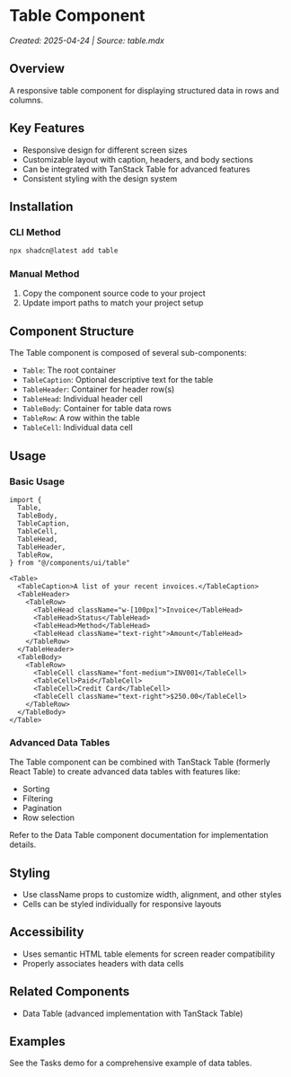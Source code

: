 # Table Component

*Created: 2025-04-24 | Source: table.mdx*

## Overview
A responsive table component for displaying structured data in rows and columns.

## Key Features
- Responsive design for different screen sizes
- Customizable layout with caption, headers, and body sections
- Can be integrated with TanStack Table for advanced features
- Consistent styling with the design system

## Installation

### CLI Method
```bash
npx shadcn@latest add table
```

### Manual Method
1. Copy the component source code to your project
2. Update import paths to match your project setup

## Component Structure
The Table component is composed of several sub-components:
- `Table`: The root container
- `TableCaption`: Optional descriptive text for the table
- `TableHeader`: Container for header row(s)
- `TableHead`: Individual header cell
- `TableBody`: Container for table data rows
- `TableRow`: A row within the table
- `TableCell`: Individual data cell

## Usage

### Basic Usage
```tsx
import {
  Table,
  TableBody,
  TableCaption,
  TableCell,
  TableHead,
  TableHeader,
  TableRow,
} from "@/components/ui/table"

<Table>
  <TableCaption>A list of your recent invoices.</TableCaption>
  <TableHeader>
    <TableRow>
      <TableHead className="w-[100px]">Invoice</TableHead>
      <TableHead>Status</TableHead>
      <TableHead>Method</TableHead>
      <TableHead className="text-right">Amount</TableHead>
    </TableRow>
  </TableHeader>
  <TableBody>
    <TableRow>
      <TableCell className="font-medium">INV001</TableCell>
      <TableCell>Paid</TableCell>
      <TableCell>Credit Card</TableCell>
      <TableCell className="text-right">$250.00</TableCell>
    </TableRow>
  </TableBody>
</Table>
```

### Advanced Data Tables
The Table component can be combined with TanStack Table (formerly React Table) to create advanced data tables with features like:
- Sorting
- Filtering
- Pagination
- Row selection

Refer to the Data Table component documentation for implementation details.

## Styling
- Use className props to customize width, alignment, and other styles
- Cells can be styled individually for responsive layouts

## Accessibility
- Uses semantic HTML table elements for screen reader compatibility
- Properly associates headers with data cells

## Related Components
- Data Table (advanced implementation with TanStack Table)

## Examples
See the Tasks demo for a comprehensive example of data tables.